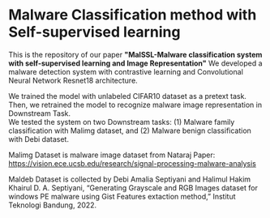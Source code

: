 # Malware Classification method with Self-supervised learning

This is the repository of our paper **"MalSSL-Malware classification system with self-supervised learning and Image Representation"**
We developed a malware detection system with contrastive learning and Convolutional Neural Network Resnet18 architecture. 

We trained the model with unlabeled CIFAR10 dataset as a pretext task. 
Then, we retrained the model to recognize malware image representation in Downstream Task.  
We tested the system on two Downstream tasks: 
(1) Malware family classification with Malimg dataset, and 
(2) Malware benign classification with Debi dataset. 

Malimg Dataset is malware image dataset from Nataraj Paper:
https://vision.ece.ucsb.edu/research/signal-processing-malware-analysis

Maldeb Dataset is collected by Debi Amalia Septiyani and Halimul Hakim Khairul
D. A. Septiyani, “Generating Grayscale and RGB Images dataset for windows PE malware using Gist Features extaction method,” Institut Teknologi Bandung, 2022.
